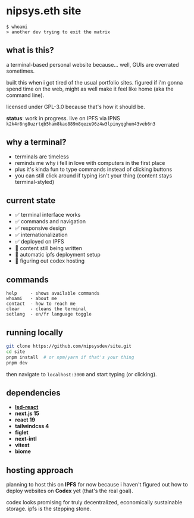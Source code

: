 # nipsys.eth site

```
$ whoami
> another dev trying to exit the matrix
```

## what is this?

a terminal-based personal website because... well, GUIs are overrated sometimes.

built this when i got tired of the usual portfolio sites. figured if i'm gonna spend time on the web, might as well make it feel like home (aka the command line).

licensed under GPL-3.0 because that's how it should be.

**status**: work in progress. live on IPFS via IPNS `k2k4r8ng8uzrtqb5ham8kao889m8qezu96z4w3lpinyqghum43veb6n3`

## why a terminal?

- terminals are timeless
- reminds me why i fell in love with computers in the first place
- plus it's kinda fun to type commands instead of clicking buttons
- you can still click around if typing isn't your thing (content stays terminal-styled)

## current state

- ✅ terminal interface works
- ✅ commands and navigation
- ✅ responsive design
- ✅ internationalization
- ✅ deployed on IPFS
- 🚧 content still being written
- 🚧 automatic ipfs deployment setup
- 🚧 figuring out codex hosting

## commands

```
help     - shows available commands
whoami   - about me
contact  - how to reach me
clear    - cleans the terminal
setlang  - en/fr language toggle
```

## running locally

```bash
git clone https://github.com/nipsysdev/site.git
cd site
pnpm install  # or npm/yarn if that's your thing
pnpm dev
```

then navigate to `localhost:3000` and start typing (or clicking).

## dependencies

- **[lsd-react](https://github.com/acid-info/lsd)**
- **next.js 15**
- **react 19**
- **tailwindcss 4**
- **figlet**
- **next-intl**
- **vitest**
- **biome**

## hosting approach

planning to host this on **IPFS** for now because i haven't figured out how to deploy websites on **Codex** yet (that's the real goal).

codex looks promising for truly decentralized, economically sustainable storage. ipfs is the stepping stone.
